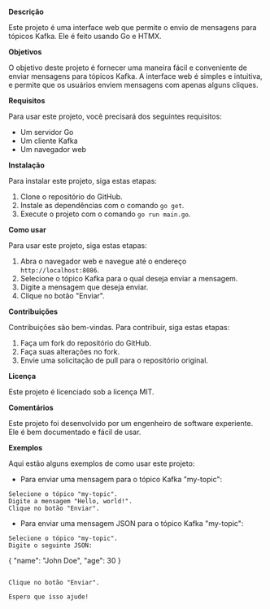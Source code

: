 **Descrição**

Este projeto é uma interface web que permite o envio de mensagens para tópicos Kafka. Ele é feito usando Go e HTMX.

**Objetivos**

O objetivo deste projeto é fornecer uma maneira fácil e conveniente de enviar mensagens para tópicos Kafka. A interface web é simples e intuitiva, e permite que os usuários enviem mensagens com apenas alguns cliques.

**Requisitos**

Para usar este projeto, você precisará dos seguintes requisitos:

* Um servidor Go
* Um cliente Kafka
* Um navegador web

**Instalação**

Para instalar este projeto, siga estas etapas:

1. Clone o repositório do GitHub.
2. Instale as dependências com o comando `go get`.
3. Execute o projeto com o comando `go run main.go`.

**Como usar**

Para usar este projeto, siga estas etapas:

1. Abra o navegador web e navegue até o endereço `http://localhost:8086`.
2. Selecione o tópico Kafka para o qual deseja enviar a mensagem.
3. Digite a mensagem que deseja enviar.
4. Clique no botão "Enviar".

**Contribuições**

Contribuições são bem-vindas. Para contribuir, siga estas etapas:

1. Faça um fork do repositório do GitHub.
2. Faça suas alterações no fork.
3. Envie uma solicitação de pull para o repositório original.

**Licença**

Este projeto é licenciado sob a licença MIT.

**Comentários**

Este projeto foi desenvolvido por um engenheiro de software experiente. Ele é bem documentado e fácil de usar.

**Exemplos**

Aqui estão alguns exemplos de como usar este projeto:

* Para enviar uma mensagem para o tópico Kafka "my-topic":

```
Selecione o tópico "my-topic".
Digite a mensagem "Hello, world!".
Clique no botão "Enviar".
```

* Para enviar uma mensagem JSON para o tópico Kafka "my-topic":

```
Selecione o tópico "my-topic".
Digite o seguinte JSON:

```
{
"name": "John Doe",
"age": 30
}
```

Clique no botão "Enviar".

Espero que isso ajude!